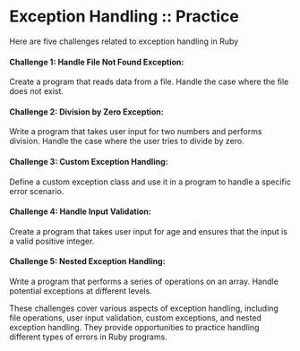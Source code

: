 # Exception Handling :: Practice

Here are five challenges related to exception handling in Ruby

#### Challenge 1: **Handle File Not Found Exception:**
Create a program that reads data from a file. Handle the case where the file does not exist.



#### Challenge 2: **Division by Zero Exception:**
Write a program that takes user input for two numbers and performs division. Handle the case where the user tries to divide by zero.



#### Challenge 3: **Custom Exception Handling:**
Define a custom exception class and use it in a program to handle a specific error scenario.



#### Challenge 4: **Handle Input Validation:**
Create a program that takes user input for age and ensures that the input is a valid positive integer.



#### Challenge 5: **Nested Exception Handling:**
Write a program that performs a series of operations on an array. Handle potential exceptions at different levels.



These challenges cover various aspects of exception handling, including file operations, user input validation, custom exceptions, and nested exception handling. They provide opportunities to practice handling different types of errors in Ruby programs.
